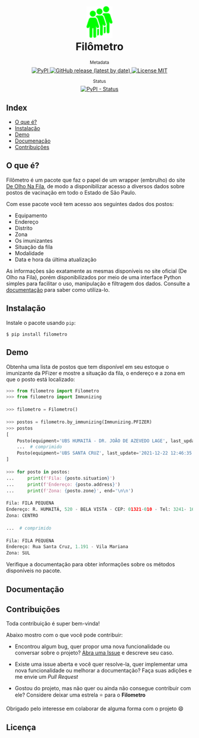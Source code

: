 <h1 align="center">
    <img src="./.github/assets/images/logo.png" alt="Logo filômetro" width="70px" />
    <br />Filômetro
</h1>

<p align="center">
    <sup>Metadata</sup>
    <br />
    <a href="https://pypi.org/project/filometro/">
        <img alt="PyPI" src="https://img.shields.io/pypi/v/filometro" />
    </a>
    <a href="https://github.com/matheusfelipeog/filometro/releases">
        <img alt="GitHub release (latest by date)" src="https://img.shields.io/github/v/release/matheusfelipeog/filometro" />
    </a>
    <a href="https://github.com/matheusfelipeog/filometro/blob/master/LICENSE">
        <img src="https://img.shields.io/github/license/matheusfelipeog/filometro" alt="License MIT" />
    </a>
</p>

<p align="center">
    <sup>Status</sup>
    <br />
    <a href="https://pypi.org/project/filometro/">
        <img alt="PyPI - Status" src="https://img.shields.io/pypi/status/filometro" />
    </a>
</p>


## Index

- [O que é?](#o-que-é)
- [Instalação](#instalação)
- [Demo](#demo)
- [Documenação](#documentação)
- [Contribuições](#contribuições)


## O que é?

Filômetro é um pacote que faz o papel de um wrapper (embrulho) do site [De Olho Na Fila](https://deolhonafila.prefeitura.sp.gov.br/), de modo a disponibilizar acesso a diversos dados sobre postos de vacinação em todo o Estado de São Paulo.

Com esse pacote você tem acesso aos seguintes dados dos postos:

- Equipamento
- Endereço
- Distrito
- Zona
- Os imunizantes
- Situação da fila
- Modalidade
- Data e hora da última atualização

As informações são exatamente as mesmas disponíveis no site oficial (De Olho na Fila), porém disponibilizados por meio de uma interface Python simples para facilitar o uso, manipulação e filtragem dos dados. Consulte a [documentação](#documentação) para saber como utiliza-lo.


## Instalação

Instale o pacote usando `pip`:

```shell
$ pip install filometro
```


## Demo

Obtenha uma lista de postos que tem disponível em seu estoque o imunizante da PFizer e mostre a situação da fila, o endereço e a zona em que o posto está localizado:

```python
>>> from filometro import Filometro
>>> from filometro import Immunizing

>>> filometro = Filometro()

>>> postos = filometro.by_immunizing(Immunizing.PFIZER)
>>> postos
[
    Posto(equipment='UBS HUMAITÁ - DR. JOÃO DE AZEVEDO LAGE', last_update='2021-12-22 12:51:18.653'),
    ...  # comprimido
    Posto(equipment='UBS SANTA CRUZ', last_update='2021-12-22 12:46:35.190')
]

>>> for posto in postos:
...     print(f'Fila: {posto.situation}')
...     print(f'Endereço: {posto.address}')
...     print(f'Zona: {posto.zone}', end='\n\n')

Fila: FILA PEQUENA
Endereço: R. HUMAITÁ, 520 - BELA VISTA - CEP: 01321-010 - Tel: 3241- 1632/ 3241-1163
Zona: CENTRO

...  # comprimido

Fila: FILA PEQUENA
Endereço: Rua Santa Cruz, 1.191 - Vila Mariana
Zona: SUL
```

Verifique a documentação para obter informações sobre os métodos disponíveis no pacote.


## Documentação


## Contribuições

Toda contribuição é super bem-vinda!

Abaixo mostro com o que você pode contribuir:

- Encontrou algum bug, quer propor uma nova funcionalidade ou conversar sobre o projeto? [Abra uma Issue](https://github.com/matheusfelipeog/filometro/issues) e descreve seu caso.

- Existe uma issue aberta e você quer resolve-la, quer implementar uma nova funcionalidade ou melhorar a documentação? Faça suas adições e me envie um *Pull Request*

- Gostou do projeto, mas não quer ou ainda não consegue contribuir com ele? Considere deixar uma estrela ⭐ para o **Filometro**

Obrigado pelo interesse em colaborar de alguma forma com o projeto 😄


## Licença
